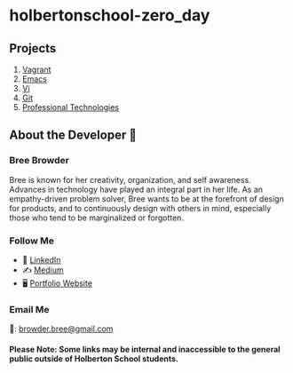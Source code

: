 # holbertonschool-zero_day

## Projects

1. [Vagrant](https://intranet.hbtn.io/projects/210)
2. [Emacs](https://intranet.hbtn.io/projects/206)
3. [Vi](https://intranet.hbtn.io/projects/211)
4. [Git](https://intranet.hbtn.io/projects/1)
5. [Professional Technologies](https://intranet.hbtn.io/projects/647)


## About the Developer  💬

### Bree Browder

Bree is known for her creativity, organization, and self awareness. Advances in technology have played an integral part in her life. As an empathy-driven problem solver, Bree wants to be at the forefront of design for products, and to continuously design with others in mind, especially those who tend to be marginalized or forgotten.

### Follow Me

- 📁 [LinkedIn](https://www.linkedin.com/in/breebrowder/)
- ✍️ [Medium](https://medium.com/@breebrowder)
- 🖥️ [Portfolio Website](https://www.breebrowder.com/)

### Email Me
📩: browder.bree@gmail.com


#### Please Note: Some links may be internal and inaccessible to the general public outside of Holberton School students.
